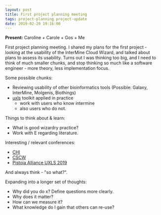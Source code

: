 ```yaml
---
layout: post
title: First project planning meeting
tags: project-planning project-update
date: 2019-02-20 19:16:00
---
```


**Present:** Caroline + Carole + Gos + Me

First project planning meeting. I shared my plans for the first project - looking at the usability of the InterMine Cloud Wizard, and talked about plans to assess its usability. Turns out I was thinking too big, and I need to think of much smaller chunks, and stop thinking so much like a software engineer - more theory, less implementation focus.

Some possible chunks:

- Reviewing usability of other bioinformatics tools (Possible: Galaxy, InterMine, Molgenis, Biothings)
- [uxls](https://uxls.org) toolkit applied in practice
   - work with users who know intermine
   - also users who do not.

Things to think about & learn:  
 - What is good wizardry practice?  
 - Work with E regarding literature.  

Interesting / relevant conferences:  
 - [CHI](https://chi2019.acm.org/)  
 - [CSCW](http://cscw.acm.org/2019/)  
 - [Pistoia Alliance UXLS 2019](https://www.eventbrite.co.uk/e/pistoia-alliance-2019-user-experience-for-life-sciences-uxls-european-conference-tickets-54400037978#tickets)

And always think - "so what?".

Expanding into a longer set of thoughts:  
 - Why did you do x? Define questions more clearly.  
 - Why does it matter?  
 - How can we measure it?  
 - What knowledge do I gain that others can re-use?  
